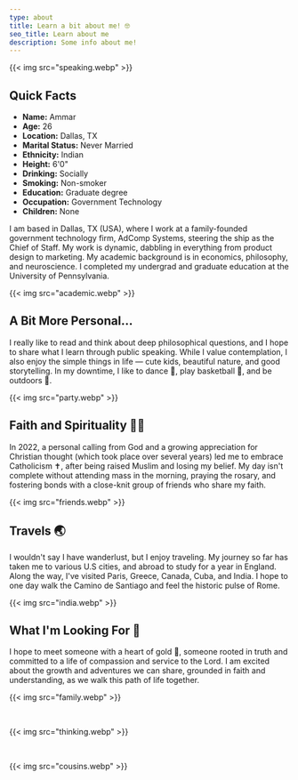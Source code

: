 ```yaml
---
type: about
title: Learn a bit about me! 🤓
seo_title: Learn about me
description: Some info about me!
---
```


{{< img src="speaking.webp" >}}

## Quick Facts
- **Name:** Ammar
- **Age:** 26
- **Location:** Dallas, TX
- **Marital Status:** Never Married
- **Ethnicity:** Indian
- **Height:** 6'0"
- **Drinking:** Socially
- **Smoking:** Non-smoker
- **Education:** Graduate degree
- **Occupation:** Government Technology
- **Children:** None

I am based in Dallas, TX (USA), where I work at a family-founded government technology firm, AdComp Systems, steering the ship as the Chief of Staff. My work is dynamic, dabbling in everything from product design to marketing. My academic background is in economics, philosophy, and neuroscience. I completed my undergrad and graduate education at the University of Pennsylvania.

{{< img src="academic.webp" >}}

## A Bit More Personal...

I really like to read and think about deep philosophical questions, and I hope to share what I learn through public speaking. While I value contemplation, I also enjoy the simple things in life — cute kids, beautiful nature, and good storytelling. In my downtime, I like to dance 💃, play basketball 🏀, and be outdoors 🌳.

{{< img src="party.webp" >}}

## Faith and Spirituality 🙏📿

In 2022, a personal calling from God and a growing appreciation for Christian thought (which took place over several years) led me to embrace Catholicism ✝️, after being raised Muslim and losing my belief. My day isn't complete without attending mass in the morning, praying the rosary, and fostering bonds with a close-knit group of friends who share my faith.

{{< img src="friends.webp" >}}

## Travels 🌏

I wouldn't say I have wanderlust, but I enjoy traveling. My journey so far has taken me to various U.S cities, and abroad to study for a year in England. Along the way, I've visited Paris, Greece, Canada, Cuba, and India. I hope to one day walk the Camino de Santiago and feel the historic pulse of Rome.

{{< img src="india.webp" >}}

## What I'm Looking For 💞

I hope to meet someone with a heart of gold 💛, someone rooted in truth and committed to a life of compassion and service to the Lord. I am excited about the growth and adventures we can share, grounded in faith and understanding, as we walk this path of life together.

{{< img src="family.webp" >}}

&nbsp;

{{< img src="thinking.webp" >}}

&nbsp;

{{< img src="cousins.webp" >}}
